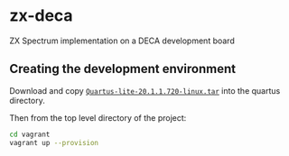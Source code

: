# zx-deca

ZX Spectrum implementation on a DECA development board

## Creating the development environment

Download and copy [`Quartus-lite-20.1.1.720-linux.tar`](https://fpgasoftware.intel.com/?edition=lite) into the quartus directory.

Then from the top level directory of the project:

```sh
cd vagrant
vagrant up --provision
```
